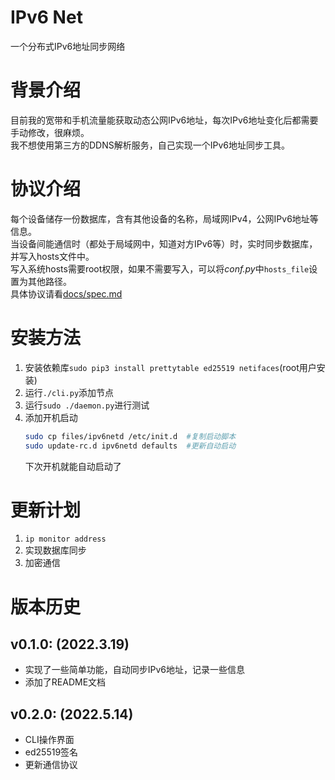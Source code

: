 # IPv6 Net
一个分布式IPv6地址同步网络

# 背景介绍
目前我的宽带和手机流量能获取动态公网IPv6地址，每次IPv6地址变化后都需要手动修改，很麻烦。  
我不想使用第三方的DDNS解析服务，自己实现一个IPv6地址同步工具。  

# 协议介绍
每个设备储存一份数据库，含有其他设备的名称，局域网IPv4，公网IPv6地址等信息。  
当设备间能通信时（都处于局域网中，知道对方IPv6等）时，实时同步数据库，并写入hosts文件中。  
写入系统hosts需要root权限，如果不需要写入，可以将*conf.py*中`hosts_file`设置为其他路径。  
具体协议请看[docs/spec.md](docs/spec.md)  

# 安装方法
1. 安装依赖库`sudo pip3 install prettytable ed25519 netifaces`(root用户安装)
1. 运行`./cli.py`添加节点
1. 运行`sudo ./daemon.py`进行测试
1. 添加开机启动
   ```bash
   sudo cp files/ipv6netd /etc/init.d  #复制启动脚本
   sudo update-rc.d ipv6netd defaults  #更新自动启动
   ```
   下次开机就能自动启动了

# 更新计划
1. `ip monitor address`
1. 实现数据库同步
1. 加密通信

# 版本历史
## v0.1.0: (2022.3.19)
- 实现了一些简单功能，自动同步IPv6地址，记录一些信息
- 添加了README文档

## v0.2.0: (2022.5.14)
- CLI操作界面
- ed25519签名
- 更新通信协议
